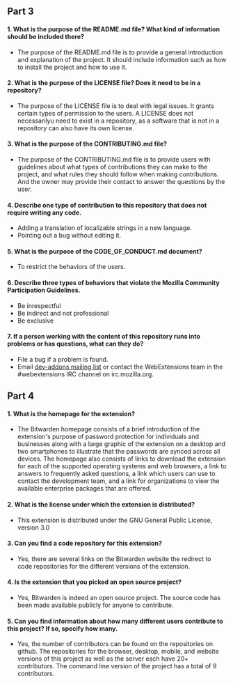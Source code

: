 ## Part 3

#### 1. What is the purpose of the README.md file? What kind of information should be included there?
* The purpose of the README.md file is to provide a general introduction and explanation of the project. It should include information such as how to install the project and how to use it. 

#### 2. What is the purpose of the LICENSE file? Does it need to be in a repository?

* The purpose of the LICENSE file is to deal with legal issues. It grants certain types of permission to the users. A LICENSE does not necessarilyu need to exist in a repository, as a software that is not in a repository can also have its own license.

#### 3. What is the purpose of the CONTRIBUTING.md file?
* The purpose of the CONTRIBUTING.md file is to provide users with guidelines about what types of contributions they can make to the project, and what rules they should follow when making contributions. And the owner may provide their contact to answer the questions by the user.

#### 4. Describe one type of contribution to this repository that does not require writing any code.
* Adding a translation of localizable strings in a new language.
* Pointing out a bug without editing it.

#### 5. What is the purpose of the CODE_OF_CONDUCT.md document?
* To restrict the behaviors of the users.

#### 6. Describe three types of behaviors that violate the Mozilla Community Participation Guidelines.

* Be inrespectful
* Be indirect and not professional
* Be exclusive

#### 7. If a person working with the content of this repository runs into problems or has questions, what can they do?
* File a bug if a problem is found.
* Email  [dev-addons mailing list](https://mail.mozilla.org/listinfo/dev-addons) or contact the WebExtensions team in the #webextensions IRC channel on irc.mozilla.org.

## Part 4

#### 1. What is the homepage for the extension?
*   The Bitwarden homepage consists of a brief introduction of the extension's purpose of password protection for individuals and businesses along with a large graphic of the extension on a desktop and two smartphones to illustrate that the passwords are synced across all devices. The homepage also consists of links to download the extension for each of the supported operating systems and web browsers, a link to answers to frequently asked questions, a link which users can use to contact the development team, and a link for organizations to view the available enterprise packages that are offered.

#### 2. What is the license under which the extension is distributed?
* This extension is distributed under the GNU General Public License, version 3.0

#### 3. Can you find a code repository for this extension?
* Yes, there are several links on the Bitwarden website the redirect to code repositories for the different versions of the extension.

#### 4. Is the extension that you picked an open source project?
* Yes, Bitwarden is indeed an open source project. The source code has been made available publicly for anyone to contribute.

#### 5. Can you find information about how many different users contribute to this project? If so, specify how many.
* Yes, the number of contributors can be found on the repositories on github. The repositories for the browser, desktop, mobile, and website versions of this project as well as the server each have 20+ contributors. The command line version of the project has a total of 9 contributors.
